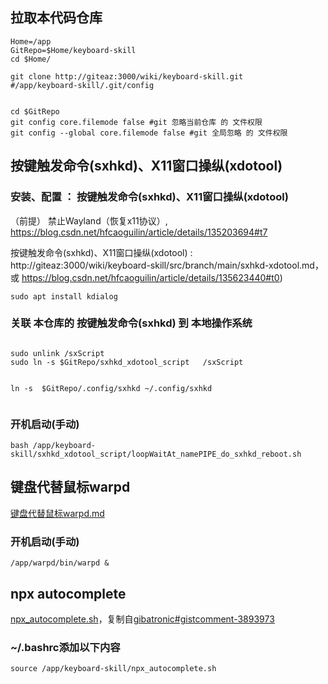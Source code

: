 
## 拉取本代码仓库
```shell
Home=/app
GitRepo=$Home/keyboard-skill
cd $Home/

git clone http://giteaz:3000/wiki/keyboard-skill.git
#/app/keyboard-skill/.git/config


cd $GitRepo
git config core.filemode false #git 忽略当前仓库 的 文件权限
git config --global core.filemode false #git 全局忽略 的 文件权限

```

## 按键触发命令(sxhkd)、X11窗口操纵(xdotool)

###  安装、配置 ： 按键触发命令(sxhkd)、X11窗口操纵(xdotool) 

（前提） 禁止Wayland（恢复x11协议）,  https://blog.csdn.net/hfcaoguilin/article/details/135203694#t7

按键触发命令(sxhkd)、X11窗口操纵(xdotool)  :  http://giteaz:3000/wiki/keyboard-skill/src/branch/main/sxhkd-xdotool.md， 
或 https://blog.csdn.net/hfcaoguilin/article/details/135623440#t0)


```sudo apt install kdialog```



### 关联 本仓库的  按键触发命令(sxhkd) 到 本地操作系统
```shell

sudo unlink /sxScript
sudo ln -s $GitRepo/sxhkd_xdotool_script   /sxScript


ln -s  $GitRepo/.config/sxhkd ~/.config/sxhkd


```

###  开机启动(手动)
```shell
bash /app/keyboard-skill/sxhkd_xdotool_script/loopWaitAt_namePIPE_do_sxhkd_reboot.sh
```

##  键盘代替鼠标warpd

[键盘代替鼠标warpd.md](http://giteaz:3000/wiki/keyboard-skill/src/branch/main/keyboard_as_mouse--warpd.md)

###  开机启动(手动)
```shell
/app/warpd/bin/warpd &
```

## npx autocomplete
[npx_autocomplete.sh](http://giteaz:3000/wiki/keyboard-skill/src/branch/main/npx_autocomplete.sh)，复制自[gibatronic#gistcomment-3893973](https://gist.github.com/gibatronic/44073260ffdcbd122e9520756c8e35a1?permalink_comment_id=3893973#gistcomment-3893973)



###  ~/.bashrc添加以下内容
```shell
source /app/keyboard-skill/npx_autocomplete.sh
```
